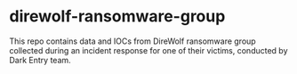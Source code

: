 # direwolf-ransomware-group
This repo contains data and IOCs from DireWolf ransomware group collected during an incident response for one of their victims, conducted by Dark Entry team.
